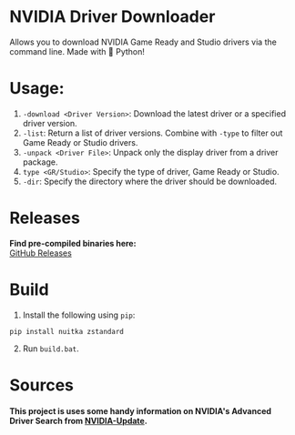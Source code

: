 # NVIDIA Driver Downloader
Allows you to download NVIDIA Game Ready and Studio drivers via the command line. Made with 🐍 Python!

# Usage:
1. `-download <Driver Version>`: Download the latest driver or a specified driver version.
2. `-list`: Return a list of driver versions. Combine with `-type` to filter out Game Ready or Studio drivers.
3. `-unpack <Driver File>`: Unpack only the display driver from a driver package.
4. `type <GR/Studio>`: Specify the type of driver, Game Ready or Studio.
5. `-dir`: Specify the directory where the driver should be downloaded. 

# Releases
**Find pre-compiled binaries here:**             
[GitHub Releases](https://github.com/Aetopia/NVIDIA-Driver-Downloader/releases)         

# Build
1. Install the following using `pip`:
```
pip install nuitka zstandard
```
2. Run `build.bat`.

# Sources
#### This project is uses some handy information on NVIDIA's Advanced Driver Search from [NVIDIA-Update](https://github.com/lord-carlos/nvidia-update).
